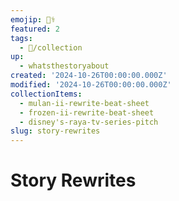 ```yaml
---
emojip: 👨‍⚕️
featured: 2
tags:
  - 📂/collection
up:
  - whatsthestoryabout
created: '2024-10-26T00:00:00.000Z'
modified: '2024-10-26T00:00:00.000Z'
collectionItems:
  - mulan-ii-rewrite-beat-sheet
  - frozen-ii-rewrite-beat-sheet
  - disney's-raya-tv-series-pitch
slug: story-rewrites
---
```

# Story Rewrites
